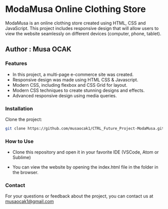 # ModaMusa Online Clothing Store

ModaMusa is an online clothing store created using HTML, CSS and JavaScript. This project includes responsive design that will allow users to view the website seamlessly on different devices (computer, phone, tablet).

## Author : Musa OCAK

### Features
- In this project, a multi-page e-commerce site was created.
- Responsive design was made using HTML CSS & Javascript.
- Modern CSS, including flexbox and CSS Grid for layout.
- Modern CSS techniques to create stunning designs and effects.
- Advanced responsive design using media queries.

### Installation

Clone the project:

```bash
git clone https://github.com/musaocak1/CTRL_Future_Project-ModaMusa.git 
```


### How to Use
- Clone this repository and open it in your favorite IDE (VSCode, Atom or Sublime)

- You can view the website by opening the index.html file in the folder in the browser.

### Contact
For your questions or feedback about the project, you can contact us at musaocak1@gmail.com